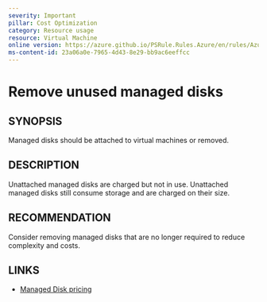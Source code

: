 ```yaml
---
severity: Important
pillar: Cost Optimization
category: Resource usage
resource: Virtual Machine
online version: https://azure.github.io/PSRule.Rules.Azure/en/rules/Azure.VM.DiskAttached/
ms-content-id: 23a06a0e-7965-4d43-8e29-bb9ac6eeffcc
---
```


# Remove unused managed disks

## SYNOPSIS

Managed disks should be attached to virtual machines or removed.

## DESCRIPTION

Unattached managed disks are charged but not in use.
Unattached managed disks still consume storage and are charged on their size.

## RECOMMENDATION

Consider removing managed disks that are no longer required to reduce complexity and costs.

## LINKS

- [Managed Disk pricing](https://azure.microsoft.com/pricing/details/managed-disks/)
